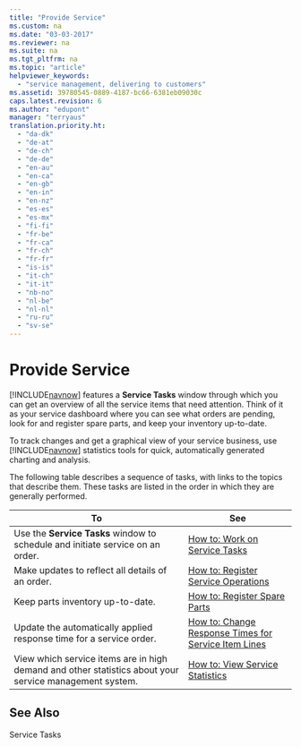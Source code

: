 ```yaml
---
title: "Provide Service"
ms.custom: na
ms.date: "03-03-2017"
ms.reviewer: na
ms.suite: na
ms.tgt_pltfrm: na
ms.topic: "article"
helpviewer_keywords: 
  - "service management, delivering to customers"
ms.assetid: 39780545-0889-4187-bc66-6381eb09030c
caps.latest.revision: 6
ms.author: "edupont"
manager: "terryaus"
translation.priority.ht: 
  - "da-dk"
  - "de-at"
  - "de-ch"
  - "de-de"
  - "en-au"
  - "en-ca"
  - "en-gb"
  - "en-in"
  - "en-nz"
  - "es-es"
  - "es-mx"
  - "fi-fi"
  - "fr-be"
  - "fr-ca"
  - "fr-ch"
  - "fr-fr"
  - "is-is"
  - "it-ch"
  - "it-it"
  - "nb-no"
  - "nl-be"
  - "nl-nl"
  - "ru-ru"
  - "sv-se"
---
```

# Provide Service
[!INCLUDE[navnow](../ApplicationDesign/includes/navnow_md.md)] features a **Service Tasks** window through which you can get an overview of all the service items that need attention. Think of it as your service dashboard where you can see what orders are pending, look for and register spare parts, and keep your inventory up\-to\-date.  
  
 To track changes and get a graphical view of your service business, use [!INCLUDE[navnow](../ApplicationDesign/includes/navnow_md.md)] statistics tools for quick, automatically generated charting and analysis.  
  
 The following table describes a sequence of tasks, with links to the topics that describe them. These tasks are listed in the order in which they are generally performed.  
  
|**To**|**See**|  
|------------|-------------|  
|Use the **Service Tasks** window to schedule and initiate service on an order.|[How to: Work on Service Tasks](../Service/how-to-work-on-service-tasks.md)|  
|Make updates to reflect all details of an order.|[How to: Register Service Operations](../Service/how-to-register-service-operations.md)|  
|Keep parts inventory up\-to\-date.|[How to: Register Spare Parts](../Service/how-to-register-spare-parts.md)|  
|Update the automatically applied response time for a service order.|[How to: Change Response Times for Service Item Lines](../Service/how-to-change-response-times-for-service-item-lines.md)|  
|View which service items are in high demand and other statistics about your service management system.|[How to: View Service Statistics](../Service/how-to-view-service-statistics.md)|  
  
## See Also  
 Service Tasks